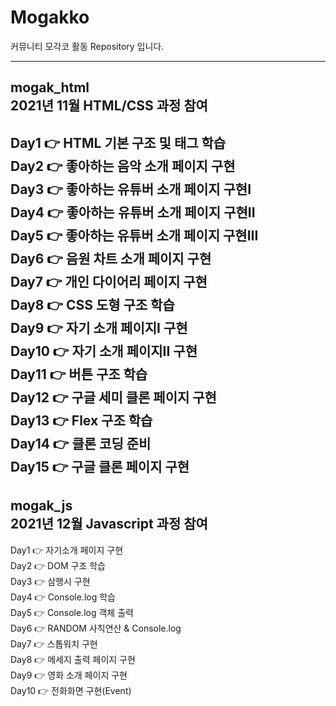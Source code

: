 # Mogakko

커뮤니티 모각코 활동 Repository 입니다.   
   
----------------------------------
mogak_html   
2021년 11월 HTML/CSS 과정 참여   
----------------------------------
Day1  👉 HTML 기본 구조 및 태그 학습   
Day2  👉 좋아하는 음악 소개 페이지 구현   
Day3  👉 좋아하는 유튜버 소개 페이지 구현I   
Day4  👉 좋아하는 유튜버 소개 페이지 구현II   
Day5  👉 좋아하는 유튜버 소개 페이지 구현III   
Day6  👉 음원 차트 소개 페이지 구현   
Day7  👉 개인 다이어리 페이지 구현   
Day8  👉 CSS 도형 구조 학습   
Day9  👉 자기 소개 페이지I 구현   
Day10 👉 자기 소개 페이지II 구현   
Day11 👉 버튼 구조 학습   
Day12 👉 구글 세미 클론 페이지 구현   
Day13 👉 Flex 구조 학습   
Day14 👉 클론 코딩 준비   
Day15 👉 구글 클론 페이지 구현   
 ----------------------------------  
mogak_js   
2021년 12월 Javascript 과정 참여
---------------------------------- 
Day1  👉 자기소개 페이지 구현   
Day2  👉 DOM 구조 학습   
Day3  👉 삼행시 구현   
Day4  👉 Console.log 학습   
Day5  👉 Console.log 객체 출력   
Day6  👉 RANDOM 사칙연산 & Console.log   
Day7  👉 스톱워치 구현   
Day8  👉 메세지 출력 페이지 구현   
Day9  👉 영화 소개 페이지 구현   
Day10 👉 전화화면 구현(Event)   